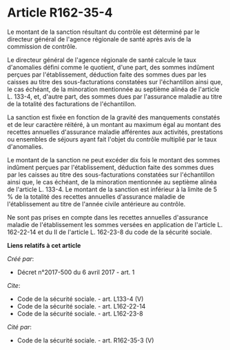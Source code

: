 # Article R162-35-4

Le montant de la sanction résultant du contrôle est déterminé par le directeur général de l'agence régionale de santé après
avis de la commission de contrôle. 

Le directeur général de l'agence régionale de santé calcule le taux d'anomalies défini comme le quotient, d'une part, des
sommes indûment perçues par l'établissement, déduction faite des sommes dues par les caisses au titre des sous-facturations
constatées sur l'échantillon ainsi que, le cas échéant, de la minoration mentionnée au septième alinéa de l'article L. 133-4,
et, d'autre part, des sommes dues par l'assurance maladie au titre de la totalité des facturations de l'échantillon. 

La sanction est fixée en fonction de la gravité des manquements constatés et de leur caractère réitéré, à un montant au
maximum égal au montant des recettes annuelles d'assurance maladie afférentes aux activités, prestations ou ensembles de
séjours ayant fait l'objet du contrôle multiplié par le taux d'anomalies. 

Le montant de la sanction ne peut excéder dix fois le montant des sommes indûment perçues par l'établissement, déduction
faite des sommes dues par les caisses au titre des sous-facturations constatées sur l'échantillon ainsi que, le cas échéant,
de la minoration mentionnée au septième alinéa de l'article L. 133-4. Le montant de la sanction est inférieur à la limite de
5 % de la totalité des recettes annuelles d'assurance maladie de l'établissement au titre de l'année civile antérieure au
contrôle. 

Ne sont pas prises en compte dans les recettes annuelles d'assurance maladie de l'établissement les sommes versées en
application de l'article L. 162-22-14 et du II de l'article L. 162-23-8 du code de la sécurité sociale.

**Liens relatifs à cet article**

_Créé par_:

  - Décret n°2017-500 du 6 avril 2017 - art. 1

_Cite_:

  - Code de la sécurité sociale. - art. L133-4 (V)
  - Code de la sécurité sociale. - art. L162-22-14
  - Code de la sécurité sociale. - art. L162-23-8

_Cité par_:

  - Code de la sécurité sociale. - art. R162-35-3 (V)
